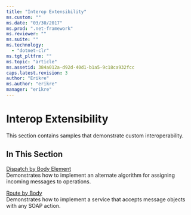 ```yaml
---
title: "Interop Extensibility"
ms.custom: ""
ms.date: "03/30/2017"
ms.prod: ".net-framework"
ms.reviewer: ""
ms.suite: ""
ms.technology: 
  - "dotnet-clr"
ms.tgt_pltfrm: ""
ms.topic: "article"
ms.assetid: 384a012a-d92d-40d1-b1a5-9c18ca932fcc
caps.latest.revision: 3
author: "Erikre"
ms.author: "erikre"
manager: "erikre"
---
```

# Interop Extensibility
This section contains samples that demonstrate custom interoperability.  
  
## In This Section  
 [Dispatch by Body Element](../../../../docs/framework/wcf/samples/dispatch-by-body-element.md)  
 Demonstrates how to implement an alternate algorithm for assigning incoming messages to operations.  
  
 [Route by Body](../../../../docs/framework/wcf/samples/route-by-body.md)  
 Demonstrates how to implement a service that accepts message objects with any SOAP action.
